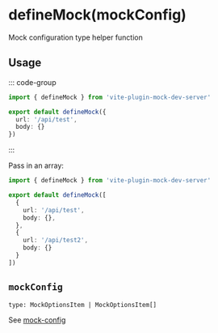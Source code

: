 # defineMock(mockConfig)

Mock configuration type helper function

## Usage

::: code-group

```ts [*.mock.ts]
import { defineMock } from 'vite-plugin-mock-dev-server'

export default defineMock({
  url: '/api/test',
  body: {}
})
```

:::

Pass in an array:

```ts
import { defineMock } from 'vite-plugin-mock-dev-server'

export default defineMock([
  {
    url: '/api/test',
    body: {},
  },
  {
    url: '/api/test2',
    body: {}
  }
])
```

## `mockConfig`

`type: MockOptionsItem | MockOptionsItem[]`

See [mock-config](/en/guide/mock-config)
